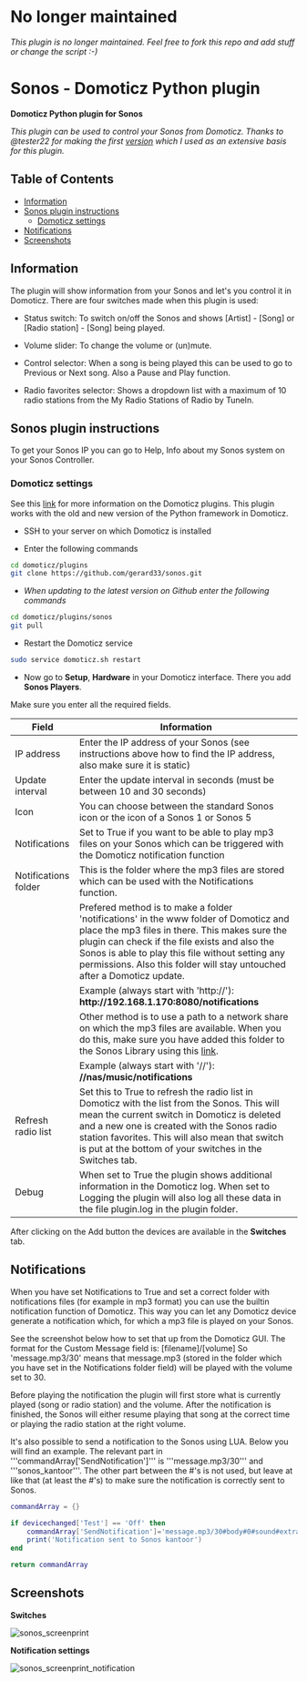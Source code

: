 # No longer maintained
*This plugin is no longer maintained. Feel free to fork this repo and add stuff or change the script :-)*


# Sonos - Domoticz Python plugin
**Domoticz Python plugin for Sonos**

*This plugin can be used to control your Sonos from Domoticz.
Thanks to @tester22 for making the first [version](https://github.com/tester22/Domoticz-Sonos) which I used as an extensive basis for this plugin.*

## Table of Contents
- [Information](#information)
- [Sonos plugin instructions](#sonos-plugin-instructions)
  - [Domoticz settings](#domoticz-settings)
- [Notifications](#notifications)
- [Screenshots](#screenshots)

## Information
The plugin will show information from your Sonos and let's you control it in Domoticz.
There are four switches made when this plugin is used:

* Status switch: To switch on/off the Sonos and shows [Artist] - [Song] or [Radio station] - [Song] being played.

* Volume slider: To change the volume or (un)mute.

* Control selector: When a song is being played this can be used to go to Previous or Next song. Also a Pause and Play function.

* Radio favorites selector: Shows a dropdown list with a maximum of 10 radio stations from the My Radio Stations of Radio by TuneIn.

## Sonos plugin instructions
To get your Sonos IP you can go to Help, Info about my Sonos system on your Sonos Controller.

### Domoticz settings
See this [link](https://www.domoticz.com/wiki/Using_Python_plugins) for more information on the Domoticz plugins.
This plugin works with the old and new version of the Python framework in Domoticz.
* SSH to your server on which Domoticz is installed

* Enter the following commands
```bash
cd domoticz/plugins
git clone https://github.com/gerard33/sonos.git
```
  * *When updating to the latest version on Github enter the following commands*
  ```bash
  cd domoticz/plugins/sonos
  git pull
  ```

* Restart the Domoticz service
```bash
sudo service domoticz.sh restart
```

* Now go to **Setup**, **Hardware** in your Domoticz interface. There you add
**Sonos Players**.

Make sure you enter all the required fields.

| Field | Information|
| ----- | ---------- |
| IP address | Enter the IP address of your Sonos (see instructions above how to find the IP address, also make sure it is static) |
| Update interval | Enter the update interval in seconds (must be between 10 and 30 seconds) |
| Icon | You can choose between the standard Sonos icon or the icon of a Sonos 1 or Sonos 5 |
| Notifications | Set to True if you want to be able to play mp3 files on your Sonos which can be triggered with the Domoticz notification function |
| Notifications folder | This is the folder where the mp3 files are stored which can be used with the Notifications function. |
| | Prefered method is to make a folder 'notifications' in the www folder of Domoticz and place the mp3 files in there. This makes sure the plugin can check if the file exists and also the Sonos is able to play this file without setting any permissions. Also this folder will stay untouched after a Domoticz update. |
| | Example (always start with 'http://'): **http://<i></i>192.168.1.170:8080/notifications** |
| | Other method is to use a path to a network share on which the mp3 files are available. When you do this, make sure you have added this folder to the Sonos Library using this [link](https://sonos.custhelp.com/app/answers/detail/a_id/261/~/adding-and-updating-your-music-library). |
| | Example (always start with '//'): **//nas/music/notifications** |
| Refresh radio list | Set this to True to refresh the radio list in Domoticz with the list from the Sonos. This will mean the current switch in Domoticz is deleted and a new one is created with the Sonos radio station favorites. This will also mean that switch is put at the bottom of your switches in the Switches tab. |
| Debug | When set to True the plugin shows additional information in the Domoticz log. When set to Logging the plugin will also log all these data in the file plugin.log in the plugin folder. |

After clicking on the Add button the devices are available in the **Switches** tab.

## Notifications
When you have set Notifications to True and set a correct folder with notifications files (for example in mp3 format) you can use the builtin notification function of Domoticz.
This way you can let any Domoticz device generate a notification which, for which a mp3 file is played on your Sonos.

See the screenshot below how to set that up from the Domoticz GUI.
The format for the Custom Message field is: [filename]/[volume]
So 'message.mp3/30' means that message.mp3 (stored in the folder which you have set in the Notifications folder field) will be played with the volume set to 30.

Before playing the notification the plugin will first store what is currently played (song or radio station) and the volume.
After the notification is finished, the Sonos will either resume playing that song at the correct time or playing the radio station at the right volume.

It's also possible to send a notification to the Sonos using LUA. Below you will find an example.
The relevant part in '''commandArray['SendNotification']''' is '''message.mp3/30''' and '''sonos_kantoor'''. The other part between the #'s is not used, but leave at like that (at least the #'s)  to make sure the notification is correctly sent to Sonos.

```lua
commandArray = {}

if devicechanged['Test'] == 'Off' then
    commandArray['SendNotification']='message.mp3/30#body#0#sound#extradata#sonos_kantoor'
    print('Notification sent to Sonos kantoor')
end

return commandArray
```
## Screenshots
**Switches**

![sonos_screenprint](https://user-images.githubusercontent.com/11230573/28986875-2932200e-7969-11e7-99f3-baa63367ca16.png)

**Notification settings**

![sonos_screenprint_notification](https://user-images.githubusercontent.com/11230573/28987645-65e11958-796c-11e7-8a70-12541f92e2ef.png)







